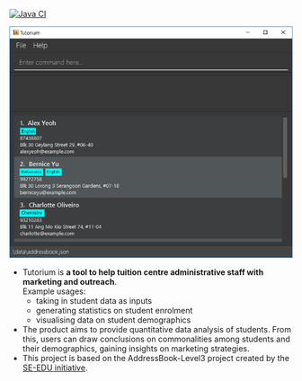 [![Java CI](https://github.com/AY2324S1-CS2103T-W13-2/tp/actions/workflows/gradle.yml/badge.svg)](https://github.com/AY2324S1-CS2103T-W13-2/tp/actions/workflows/gradle.yml)

![Ui](docs/images/Ui.png)

* Tutorium is **a tool to help tuition centre administrative staff with marketing and outreach**.<br>
  Example usages: 
  * taking in student data as inputs
  * generating statistics on student enrolment
  * visualising data on student demographics
* The product aims to provide quantitative data analysis of students. From this, users can draw conclusions on commonalities among students and their demographics, gaining insights on marketing strategies.
* This project is based on the AddressBook-Level3 project created by the [SE-EDU initiative](https://se-education.org).
